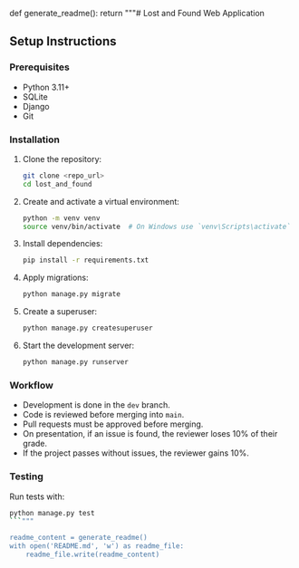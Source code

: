 def generate_readme():
    return """# Lost and Found Web Application

## Setup Instructions

### Prerequisites
- Python 3.11+
- SQLite
- Django
- Git

### Installation
1. Clone the repository:
   ```sh
   git clone <repo_url>
   cd lost_and_found
   ```
2. Create and activate a virtual environment:
   ```sh
   python -m venv venv
   source venv/bin/activate  # On Windows use `venv\Scripts\activate`
   ```
3. Install dependencies:
   ```sh
   pip install -r requirements.txt
   ```
4. Apply migrations:
   ```sh
   python manage.py migrate
   ```
5. Create a superuser:
   ```sh
   python manage.py createsuperuser
   ```
6. Start the development server:
   ```sh
   python manage.py runserver
   ```

### Workflow
- Development is done in the `dev` branch.
- Code is reviewed before merging into `main`.
- Pull requests must be approved before merging.
- On presentation, if an issue is found, the reviewer loses 10% of their grade.
- If the project passes without issues, the reviewer gains 10%.

### Testing
Run tests with:
```sh
python manage.py test
```"""

readme_content = generate_readme()
with open('README.md', 'w') as readme_file:
    readme_file.write(readme_content)
